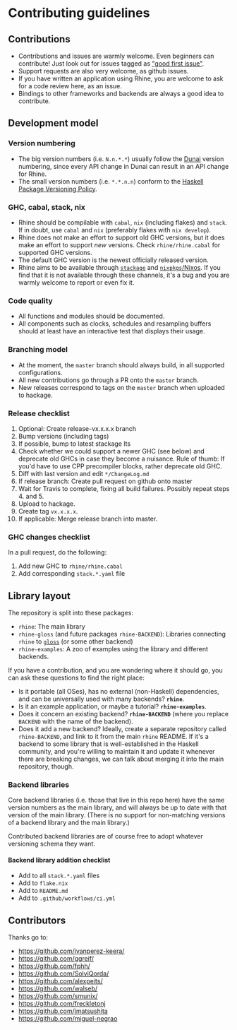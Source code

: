 # Contributing guidelines

## Contributions

* Contributions and issues are warmly welcome.
  Even beginners can contribute!
  Just look out for issues tagged as
  ["good first issue"](https://github.com/turion/rhine/issues?q=is%3Aissue+is%3Aopen+label%3A%22good+first+issue%22).
* Support requests are also very welcome, as github issues.
* If you have written an application using Rhine,
  you are welcome to ask for a code review here, as an issue.
* Bindings to other frameworks and backends are always a good idea to contribute.

## Development model

### Version numbering

* The big version numbers (i.e. `N.n.*.*`) usually follow the
  [Dunai](https://github.com/ivanperez-keera/dunai) version numbering,
  since every API change in Dunai can result in an API change for Rhine.
* The small version numbers (i.e. `*.*.n.n`) conform to the
  [Haskell Package Versioning Policy](https://pvp.haskell.org/).

### GHC, cabal, stack, nix

* Rhine should be compilable with `cabal`, `nix` (including flakes) and `stack`.
  If in doubt, use `cabal` and `nix` (preferably flakes with `nix develop`).
* Rhine does not make an effort to support old GHC versions,
  but it does make an effort to support _new_ versions.
  Check `rhine/rhine.cabal` for supported GHC versions.
* The default GHC version is the newest officially released version.
* Rhine aims to be available through [`stackage`](https://www.stackage.org/package/rhine) and [`nixpkgs`/Nixos](https://github.com/NixOS/nixpkgs/).
  If you find that it is not available through these channels,
  it's a bug and you are warmly welcome to report or even fix it.

### Code quality

* All functions and modules should be documented.
* All components such as clocks, schedules and resampling buffers
  should at least have an interactive test that displays their usage.

### Branching model

* At the moment, the `master` branch should always build,
  in all supported configurations.
* All new contributions go through a PR onto the `master` branch.
* New releases correspond to tags on the `master` branch when uploaded to hackage.

### Release checklist

1. Optional: Create release-vx.x.x.x branch
2. Bump versions (including tags)
3. If possible, bump to latest stackage lts
4. Check whether we could support a newer GHC (see below) and
   deprecate old GHCs in case they become a nuisance.
   Rule of thumb: If you'd have to use CPP precompiler blocks, rather deprecate old GHC.
5. Diff with last version and edit `*/ChangeLog.md`
6. If release branch: Create pull request on github onto master
7. Wait for Travis to complete, fixing all build failures.
   Possibly repeat steps 4. and 5.
8. Upload to hackage.
9. Create tag `vx.x.x.x`.
10. If applicable: Merge release branch into master.

### GHC changes checklist

In a pull request, do the following:

1. Add new GHC to `rhine/rhine.cabal`
2. Add corresponding `stack.*.yaml` file

## Library layout

The repository is split into these packages:

* `rhine`: The main library
* `rhine-gloss` (and future packages `rhine-BACKEND`): Libraries connecting `rhine` to [`gloss`](http://hackage.haskell.org/package/gloss) (or some other backend)
* `rhine-examples`: A zoo of examples using the library and different backends.

If you have a contribution, and you are wondering where it should go, you can ask these questions to find the right place:

* Is it portable (all OSes), has no external (non-Haskell) dependencies, and can be universally used with many backends? __`rhine`__.
* Is it an example application, or maybe a tutorial? __`rhine-examples`__.
* Does it concern an existing backend? __`rhine-BACKEND`__ (where you replace `BACKEND` with the name of the backend).
* Does it add a new backend? Ideally, create a separate repository called `rhine-BACKEND`, and link to it from the main `rhine` README. If it's a backend to some library that is well-established in the Haskell community, and you're willing to maintain it and update it whenever there are breaking changes, we can talk about merging it into the main repository, though.

### Backend libraries

Core backend libraries (i.e. those that live in this repo here) have the same version numbers as the main library,
and will always be up to date with that version of the main library.
(There is no support for non-matching versions of a backend library and the main library.)

Contributed backend libraries are of course free to adopt whatever versioning schema they want.

#### Backend library addition checklist

* Add to all `stack.*.yaml` files
* Add to `flake.nix`
* Add to `README.md`
* Add to `.github/workflows/ci.yml`

## Contributors

Thanks go to:

* https://github.com/ivanperez-keera/
* https://github.com/ggreif/
* https://github.com/fphh/
* https://github.com/SolviQorda/
* https://github.com/alexpeits/
* https://github.com/walseb/
* https://github.com/smunix/
* https://github.com/freckletonj
* https://github.com/jmatsushita
* https://github.com/miguel-negrao
